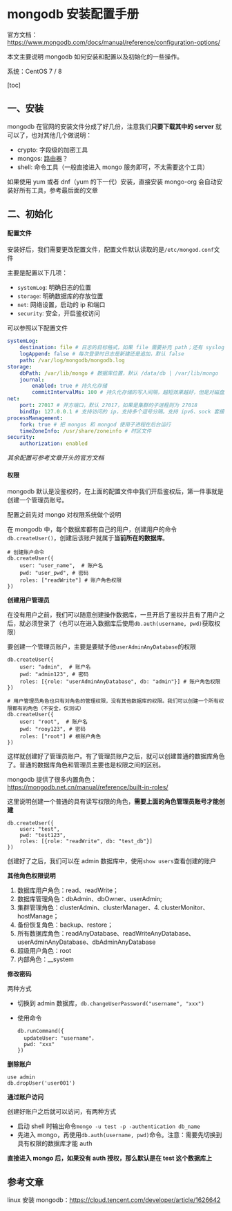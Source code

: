 # mongodb 安装配置手册

官方文档：https://www.mongodb.com/docs/manual/reference/configuration-options/

本文主要说明 mongodb 如何安装和配置以及初始化的一些操作。

系统：CentOS 7 / 8 

[toc]

## 一、安装

mongodb 在官网的安装文件分成了好几份，注意我们**只要下载其中的 server** 就可以了，也对其他几个做说明：

- crypto: 字段级的加密工具
- mongos: [路由器](https://mongodb.net.cn/manual/core/sharded-cluster-query-router/)？
- shell: 命令工具（一般直接进入 mongo 服务即可，不太需要这个工具）

如果使用 yum 或者 dnf（yum 的下一代）安装，直接安装 mongo-org 会自动安装好所有工具，参考最后面的文章

## 二、初始化

#### 配置文件

安装好后，我们需要更改配置文件，配置文件默认读取的是`/etc/mongod.conf`文件

主要是配置以下几项：

- `systemLog`: 明确日志的位置
- `storage`: 明确数据库的存放位置
- `net`: 网络设置，启动的 ip 和端口
- `security`: 安全，开启鉴权访问

可以参照以下配置文件

```yaml
systemLog:
	destination: file # 日志的目标格式，如果 file 需要补充 path；还有 syslog 表示直接终端输出
	logAppend: false # 每次登录时日志是新建还是追加，默认 false
	path: /var/log/mongodb/mongodb.log
storage:
	dbPath: /var/lib/mongo # 数据库位置，默认 /data/db | /var/lib/mongo
	journal:
		enabled: true # 持久化存储
		commitIntervalMs: 100 # 持久化存储的写入间隔，越短效果越好，但是对磁盘影响也越大
net:
	port: 27017 # 开方端口，默认 27017，如果是集群的子进程则为 27018
	bindIp: 127.0.0.1 # 支持访问的 ip，支持多个逗号分隔。支持 ipv6、sock 套接字。开启所有都允许 0.0.0.0
processManagement:
	fork: true # 把 mongos 和 mongod 使用子进程在后台运行
	timeZoneInfo: /usr/share/zoneinfo # 时区文件
security:
	authorization: enabled
```

  *其余配置可参考文章开头的官方文档* 

#### 权限

mongodb 默认是没鉴权的，在上面的配置文件中我们开启鉴权后，第一件事就是创建一个管理员账号。

配置之前先对 mongo 对权限系统做个说明

在 mongodb 中，每个数据库都有自己的用户，创建用户的命令`db.createUser()`，创建后该账户就属于**当前所在的数据库**。

```shell
# 创建账户命令
db.createUser({
	user: "user_name",  # 账户名
	pwd: "user_pwd", # 密码
	roles: ["readWrite"] # 账户角色权限
})
```

**创建用户管理员** 

在没有用户之前，我们可以随意创建操作数据库，一旦开启了鉴权并且有了用户之后，就必须登录了（也可以在进入数据库后使用`db.auth(username, pwd)`获取权限）

要创建一个管理员账户，主要是要赋予他`userAdminAnyDatabase`的权限

```shell
db.createUser({
	user: "admin",  # 账户名
	pwd: "admin123", # 密码
	roles: [{role: "userAdminAnyDatabase", db: "admin"}] # 账户角色权限
})

# 用户管理员角色也只有对角色的管理权限，没有其他数据库的权限。我们可以创建一个所有权限都有的角色（不安全，仅测试）
db.createUser({
	user: "root",  # 账户名
	pwd: "rooy123", # 密码
	roles: ["root"] # 根账户角色
})
```

这样就创建好了管理员账户。有了管理员账户之后，就可以创建普通的数据库角色了。普通的数据库角色和管理员主要也是权限之间的区别。

mongodb 提供了很多内置角色：https://mongodb.net.cn/manual/reference/built-in-roles/

这里说明创建一个普通的具有读写权限的角色，**需要上面的角色管理员账号才能创建**

```shell
db.createUser({
	user: "test",
	pwd: "test123",
	roles: [{role: "readWrite", db: "test_db"}]
})
```

创建好了之后，我们可以在 admin 数据库中，使用`show users`查看创建的账户

**其他角色权限说明** 

1. 数据库用户角色：read、readWrite；
2. 数据库管理角色：dbAdmin、dbOwner、userAdmin;
3. 集群管理角色：clusterAdmin、clusterManager、4. clusterMonitor、hostManage；
4. 备份恢复角色：backup、restore；
5. 所有数据库角色：readAnyDatabase、readWriteAnyDatabase、userAdminAnyDatabase、dbAdminAnyDatabase
6. 超级用户角色：root
7. 内部角色：__system

**修改密码** 

两种方式

- 切换到 admin 数据库，`db.changeUserPassword("username", "xxx")`

- 使用命令

  ```shell
  db.runCommand({
  	updateUser: "username"，
  	pwd: "xxx"
  })
  ```

**删除账户** 

```shell
use admin
db.dropUser('user001')
```

**通过账户访问** 

创建好账户之后就可以访问，有两种方式

- 启动 shell 时输出命令`mongo -u test -p -authentication db_name`
- 先进入 mongo，再使用`db.auth(username, pwd)`命令。注意：需要先切换到具有权限的数据库才能 auth

**直接进入 mongo 后，如果没有 auth 授权，那么默认是在 test 这个数据库上**  

## 参考文章

linux 安装 mongodb：https://cloud.tencent.com/developer/article/1626642